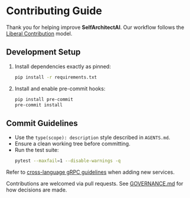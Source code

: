 # Contributing Guide

Thank you for helping improve **SelfArchitectAI**. Our workflow follows the [Liberal Contribution](GOVERNANCE.md) model.

## Development Setup

1. Install dependencies exactly as pinned:
   ```bash
   pip install -r requirements.txt
   ```
2. Install and enable pre-commit hooks:
   ```bash
   pip install pre-commit
   pre-commit install
   ```

## Commit Guidelines
- Use the `type(scope): description` style described in `AGENTS.md`.
- Ensure a clean working tree before committing.
- Run the test suite:
  ```bash
  pytest --maxfail=1 --disable-warnings -q
  ```

Refer to [cross-language gRPC guidelines](docs/development/cross_language_guidelines.md) when adding new services.

Contributions are welcomed via pull requests. See [GOVERNANCE.md](GOVERNANCE.md) for how decisions are made.
